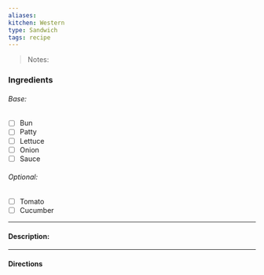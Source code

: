 ```yaml
---
aliases: 
kitchen: Western
type: Sandwich
tags: recipe
---
```


 >Notes: 

### Ingredients
###### Base:
- [ ] Bun
- [ ] Patty
- [ ] Lettuce
- [ ] Onion
- [ ] Sauce
###### Optional:
- [ ] Tomato
- [ ] Cucumber

---
#### Description:


---
#### Directions
